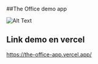 ##The Office demo app

![Alt Text](https://giphy.com/gifs/parkour-DoCIC5Pxp57qg)

## Link demo en vercel
https://the-office-app.vercel.app/
